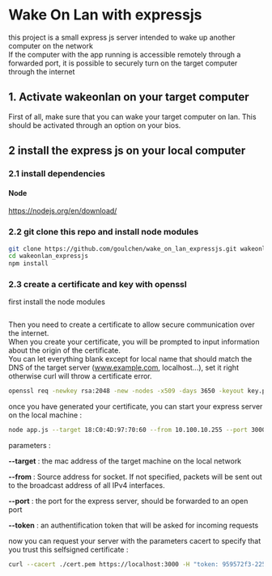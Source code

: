 # Wake On Lan with expressjs

this project is a small express js server intended to wake up another computer on the network<br/>
If the computer with the app running is accessible remotely through a forwarded port, it is possible to securely turn on the target computer through the internet<br/>
## 1. Activate wakeonlan on your target computer
First of all, make sure that you can wake your target computer on lan. This should be activated through an option on your bios.<br/>

## 2 install the express js on your local computer 
### 2.1 install dependencies
#### Node
https://nodejs.org/en/download/

### 2.2 git clone this repo and install node modules
```bash
git clone https://github.com/goulchen/wake_on_lan_expressjs.git wakeonlan_expressjs
cd wakeonlan_expressjs
npm install
```
### 2.3 create a certificate and key with openssl
first install the node modules 

```bash

```


Then you need to create a certificate to allow secure communication over the internet.<br />
When you create your certificate, you will be prompted to input information about the origin of the certificate.<br />
You can let everything blank except for local name that should match the DNS of the target server (www.example.com, localhost...), set it right otherwise curl will throw a certificate error.

```bash
openssl req -newkey rsa:2048 -new -nodes -x509 -days 3650 -keyout key.pem -out cert.pem
```

once you have generated your certificate, you can start your express server on the local machine :

```bash
node app.js --target 18:C0:4D:97:70:60 --from 10.100.10.255 --port 3000 --token 959572f3-2250-4663-95f1-5241e1d9ba56
```

parameters :<br />

<b>--target</b> : the mac address of the target machine on the local network<br />

<b>--from </b>:  Source address for socket. If not specified, packets will be sent out to the broadcast address of all IPv4 interfaces.<br />

<b>--port</b> : the port for the express server, should be forwarded to an open port<br />

<b>--token</b> : an authentification token that will be asked for incoming requests<br />


now you can request your server with the parameters cacert to specify that you trust this selfsigned certificate :<br />


```bash
curl --cacert ./cert.pem https://localhost:3000 -H "token: 959572f3-2250-4663-95f1-5241e1d9ba56"
```

